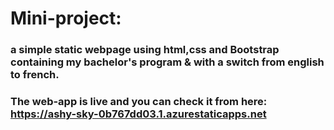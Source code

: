 # Mini-project:

### a simple static webpage using html,css and Bootstrap containing my bachelor's program & with a switch from english to french.

### The web-app is live and you can check it from here: https://ashy-sky-0b767dd03.1.azurestaticapps.net
